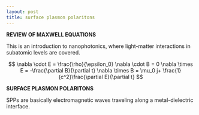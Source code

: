```yaml
---
layout: post
title: surface plasmon polaritons
---
```


  <!-- MathJax Script -->
  <script type="text/javascript" async
    src="https://cdn.jsdelivr.net/npm/mathjax@3/es5/tex-mml-chtml.js">
  </script>


__REVIEW OF MAXWELL EQUATIONS__

This is an introduction to nanophotonics, where light-matter interactions in subatomic levels are covered.

$$
\nabla \cdot E = \frac{\rho}{\epsilon_0}
\nabla \cdot B = 0
\nabla \times E = -\frac{\partial B}{\partial t}
\nabla \times B = \mu_0 j+ \frac{1}{c^2}\frac{\partial E}{\partial t}
$$







__SURFACE PLASMON POLARITONS__

SPPs are basically electromagnetic waves traveling along a metal-dielectric interface. 

